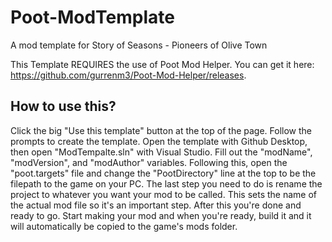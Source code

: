 # Poot-ModTemplate
A mod template for Story of Seasons - Pioneers of Olive Town

This Template REQUIRES the use of Poot Mod Helper. You can get it here: https://github.com/gurrenm3/Poot-Mod-Helper/releases.

## How to use this?
Click the big "Use this template" button at the top of the page. Follow the prompts to create the template. Open the template with Github Desktop, then open "ModTempalte.sln" with Visual Studio. Fill out the "modName", "modVersion", and "modAuthor" variables. Following this, open the "poot.targets" file and change the "PootDirectory" line at the top to be the filepath to the game on your PC. The last step you need to do is rename the project to whatever you want your mod to be called. This sets the name of the actual mod file so it's an important step. After this you're done and ready to go. Start making your mod and when you're ready, build it and it will automatically be copied to the game's mods folder.
